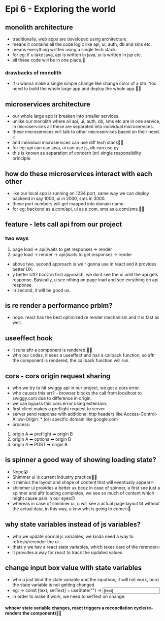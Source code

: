 # Epi 6 - Exploring the world

## monolith architecture

- traditionally, web apps are developed using architecture.
- means it contains all the code logic like api, ui, auth, db and sms etc.
- means everything written using a single tech stack.
- for eg: if u take java, api is written in java, ui is written in jsp etc.
- all these code will be in one place.🚀

### drawbacks of monolith

- if u wanna make a single simple change like change color of a btn. You need to
  build the whole large app and deploy the whole app.🤦‍♂️

## microservices architecture

- our whole large app is breaken into smaller services.
- unlike our monolith where all api, ui, auth, db, sms etc are in one service, in
  microservices all these are separated into individual microservices.
- these microservices will talk to other microservices based on their need.🔥
- and individual microservices can use diff tech stack🚀🚀
- for eg: api can use java, ui can use js, db can use py.
- this is known as separation of concern (or) single responsibility principle.

## how do these microservices interact with each other

- like our local app is running on 1234 port, same way we can deploy backend
  in say 1000, ui in 2000, sms in 3000.
- these port numbers will get mapped into domain name.
- for eg: backend as a.com/api, ui as a.com, sms as a.com/sms.🚀🚀

## feature - lets call api from our project

### two ways

1. page load -> api(waits to get response) -> render
2. page load -> render -> api(waits to get response) -> render

- above two, second approach is we r gonna use in react and it provides better UX.
- y better UX? bcoz in first approach, we dont see the ui until the api gets response. Basically,
  u see nthing on page load and see evrything on api response.
- in second, it will be good ux.

## is re render a performance prblm?

- nope. react has the best optimized re render mechanism and it is fast as well.

## useeffect hook

- it runs aftr a component is rendered.🚀🚀
- whn our codes, it sees a useeffect and has a callback function, so aftr the component
  is rendered, the callback function will run.

## cors - cors origin request sharing

- whn we try to hit swiggy api in our project, we got a cors error.
- who causes this err? - browser blocks the call from localhost to swiggy.com due to
  difference in origin.
- we can bypass this cors error using extension.
- first client makes a preflight request to server
- server send response with additional http headers like Access-Control-Allow-Origin: \* (or) specific domain
  like google.com
- process:

1. origin A ➡ preflight ➡ origin B
2. origin A ⬅ options ⬅ origin B
3. origin A ➡ POST ➡ origin B

## is spinner a good way of showing loading state?

- Nope😮
- Shimmer ui is current industry practice🚀🚀
- it mimics the layout and shape of content that will eventually appear🔥
- shimmer ui provides a better ux bcoz in case of spinner, u first see just a spinner
  and aftr loading completes, we see so much of content which might cause pain in our eyes😒
- whereas in case of shimmer ui, u will see a actual page layout bt without the actual data,
  in this way, u knw wht is going to come🔥🚀

## why state variables instead of js variables?

- whn we update normal js variables, we kinda need a way to refresh/rerender the ui
- thats y we hav a react state variables, which takes care of the rerender🔥
- it provides a way for react to track the updated values

## change input box value with state variables

- whn u just bind the state variable and the inputbox, it will not work, bcoz the state variable 
is not getting changed.
- eg: 
    -> const [text, setText] = useState("")
    -> <input value={text} />
- in order to make it work, we need to setText on change.

#### whnevr state variable changes, react triggers a reconcilation cycle(re-renders the component)🚀🚀

